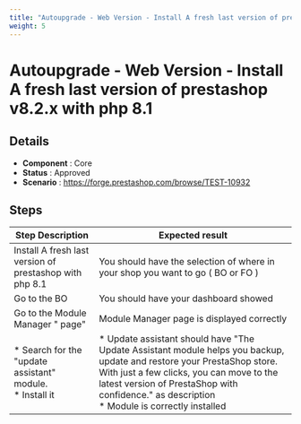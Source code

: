 ```yaml
---
title: "Autoupgrade - Web Version - Install A fresh last version of prestashop v8.2.x with php 8.1"
weight: 5
---
```


# Autoupgrade - Web Version - Install A fresh last version of prestashop v8.2.x with php 8.1
## Details
* **Component** : Core
* **Status** : Approved
* **Scenario** : https://forge.prestashop.com/browse/TEST-10932

## Steps
| Step Description | Expected result |
| ----- | ----- |
| Install A fresh last version of prestashop with php 8.1 | You should have the selection of where in your shop you want to go ( BO or FO ) |
| Go to the BO | You should have your dashboard showed |
| Go to the Module Manager " page" | Module Manager page is displayed correctly |
| * Search for the "update assistant" module.<br> * Install it | * Update assistant should have "The Update Assistant module helps you backup, update and restore your PrestaShop store. With just a few clicks, you can move to the latest version of PrestaShop with confidence." as description <br> * Module is correctly installed |

